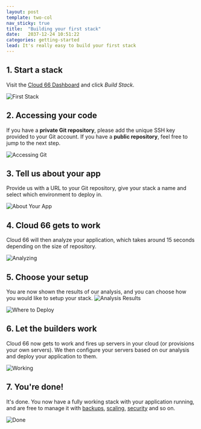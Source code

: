 ```yaml
---
layout: post
template: two-col
nav_sticky: true
title:  "Building your first stack"
date:   2037-12-24 10:51:22
categories: getting-started
lead: It's really easy to build your first stack
---
```


## 1. Start a stack
Visit the <a href="https://www.cloud66.com/dashboard" target="_blank">Cloud 66 Dashboard</a> and click <i>Build Stack</i>.

![First Stack](http://cdn.cloud66.com.s3.amazonaws.com/images/help/first_stack.png)

## 2. Accessing your code
If you have a <b>private Git repository</b>, please add the unique SSH key provided to your Git account. If you have a <b>public repository</b>, feel free to jump to the next step.

![Accessing Git](http://cdn.cloud66.com.s3.amazonaws.com/images/help/accessing_git.png)

## 3. Tell us about your app
Provide us with a URL to your Git repository, give your stack a name and select which environment to deploy in.

![About Your App](http://cdn.cloud66.com.s3.amazonaws.com/images/help/app_info.png)

## 4. Cloud 66 gets to work
Cloud 66 will then analyze your application, which takes around 15 seconds depending on the size of repository.

![Analyzing](http://cdn.cloud66.com.s3.amazonaws.com/images/help/analyzing_your_app.png)

## 5. Choose your setup
You are now shown the results of our analysis, and you can choose how you would like to setup your stack.
![Analysis Results](http://cdn.cloud66.com.s3.amazonaws.com/images/help/analysis_results.png)

![Where to Deploy](http://cdn.cloud66.com.s3.amazonaws.com/images/help/where_to_deploy.png)

## 6. Let the builders work
Cloud 66 now gets to work and fires up servers in your cloud (or provisions your own servers). We then configure your servers based on our analysis and deploy your application to them.

![Working](http://cdn.cloud66.com.s3.amazonaws.com/images/help/building_app.png)

## 7. You're done!
It's done. You now have a fully working stack with your application running, and are free to manage it with [backups](LINK), [scaling](LINK), [security](LINK) and so on.

![Done](http://cdn.cloud66.com.s3.amazonaws.com/images/help/app_done.png)